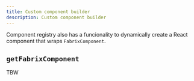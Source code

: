 ```yaml
---
title: Custom component builder 
description: Custom component builder 
---
```


Component registry also has a funcionality to dynamically create a React component that wraps `FabrixComponent`.

## `getFabrixComponent`

TBW
